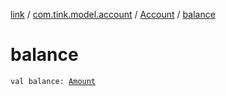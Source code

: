 [link](../../index.md) / [com.tink.model.account](../index.md) / [Account](index.md) / [balance](./balance.md)

# balance

`val balance: `[`Amount`](../../com.tink.model.misc/-amount/index.md)